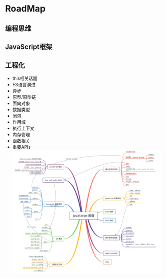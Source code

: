 # RoadMap
## 编程思维
## JavaScript框架
## 工程化
- this相关话题
- ES语言演进
- 异步
- 原型/原型链
- 面向对象
- 数据类型
- 闭包
- 作用域
- 执行上下文
- 内存管理
- 函数相关
- 重要APIs
![](../assets/image/hc-frontend-roadmap.png)